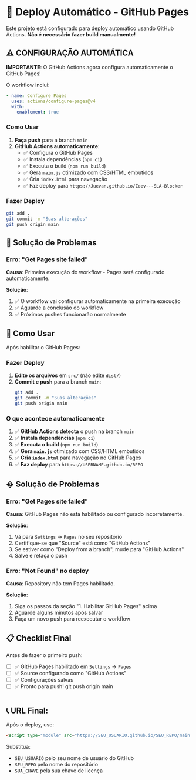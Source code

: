 # 🚀 Deploy Automático - GitHub Pages

Este projeto está configurado para deploy automático usando GitHub Actions. **Não é necessário fazer build manualmente!**

## ⚠️ CONFIGURAÇÃO AUTOMÁTICA

**IMPORTANTE**: O GitHub Actions agora configura automaticamente o GitHub Pages! 

O workflow inclui:
```yaml
- name: Configure Pages
  uses: actions/configure-pages@v4
  with:
    enablement: true
```

### Como Usar

1. **Faça push** para a branch `main`
2. **GitHub Actions automaticamente**:
   - ✅ Configura o GitHub Pages
   - ✅ Instala dependências (`npm ci`)
   - ✅ Executa o build (`npm run build`)
   - ✅ Gera `main.js` otimizado com CSS/HTML embutidos
   - ✅ Cria `index.html` para navegação
   - ✅ Faz deploy para `https://Juevan.github.io/Zeev---SLA-Blocker`

### Fazer Deploy

```bash
git add .
git commit -m "Suas alterações"
git push origin main
```

## 🐛 Solução de Problemas

### Erro: "Get Pages site failed"

**Causa**: Primeira execução do workflow - Pages será configurado automaticamente.

**Solução**: 
1. ✅ O workflow vai configurar automaticamente na primeira execução
2. ✅ Aguarde a conclusão do workflow
3. ✅ Próximos pushes funcionarão normalmente

## 🔄 Como Usar

Após habilitar o GitHub Pages:

### Fazer Deploy

1. **Edite os arquivos** em `src/` (não edite `dist/`)
2. **Commit e push** para a branch `main`:
   ```bash
   git add .
   git commit -m "Suas alterações"
   git push origin main
   ```

### O que acontece automaticamente

1. ✅ **GitHub Actions detecta** o push na branch `main`
2. ✅ **Instala dependências** (`npm ci`)
3. ✅ **Executa o build** (`npm run build`)
4. ✅ **Gera `main.js`** otimizado com CSS/HTML embutidos
5. ✅ **Cria `index.html`** para navegação no GitHub Pages
6. ✅ **Faz deploy** para `https://USERNAME.github.io/REPO`

## � Solução de Problemas

### Erro: "Get Pages site failed"

**Causa**: GitHub Pages não está habilitado ou configurado incorretamente.

**Solução**:
1. Vá para `Settings` → `Pages` no seu repositório
2. Certifique-se que "Source" está como "GitHub Actions"
3. Se estiver como "Deploy from a branch", mude para "GitHub Actions"
4. Salve e refaça o push

### Erro: "Not Found" no deploy

**Causa**: Repository não tem Pages habilitado.

**Solução**:
1. Siga os passos da seção "1. Habilitar GitHub Pages" acima
2. Aguarde alguns minutos após salvar
3. Faça um novo push para reexecutar o workflow

## 📋 Checklist Final

Antes de fazer o primeiro push:

- [ ] ✅ GitHub Pages habilitado em `Settings` → `Pages`
- [ ] ✅ Source configurado como "GitHub Actions"
- [ ] ✅ Configurações salvas
- [ ] ✅ Pronto para push!
   git push origin main
   ```

## 📞 URL Final:

Após o deploy, use:
```html
<script type="module" src="https://SEU_USUARIO.github.io/SEU_REPO/main.js?key=SUA_CHAVE"></script>
```

Substitua:
- `SEU_USUARIO` pelo seu nome de usuário do GitHub
- `SEU_REPO` pelo nome do repositório
- `SUA_CHAVE` pela sua chave de licença
